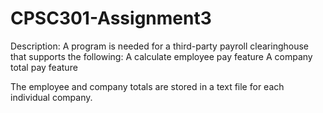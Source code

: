 # CPSC301-Assignment3
Description: A program is needed for a third-party payroll clearinghouse that supports the following:
A calculate employee pay feature
A company total pay feature

The employee and company totals are stored in a text file for each individual company.
